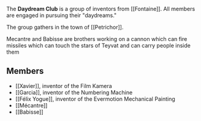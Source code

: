 The **Daydream Club** is a group of inventors from [[Fontaine]]. All members are engaged in pursuing their "daydreams."

The group gathers in the town of [[Petrichor]].

Mecantre and Babisse are brothers working on a cannon which can fire missiles which can touch the stars of Teyvat and can carry people inside them

## Members

-   [[Xavier]], inventor of the Film Kamera
-   [[Garcia]], inventor of the Numbering Machine
-   [[Félix Yogue]], inventor of the Evermotion Mechanical Painting
-   [[Mécantre]]
-   [[Babisse]]